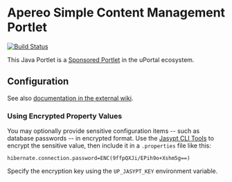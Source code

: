 # Apereo Simple Content Management Portlet

[![Build Status](https://travis-ci.org/Jasig/SimpleContentPortlet.svg?branch=master)](https://travis-ci.org/Jasig/SimpleContentPortlet)

This Java Portlet is a [Sponsored Portlet][] in the uPortal ecosystem.

## Configuration

See also [documentation in the external wiki][SimpleContentPortlet in Confluence].

### Using Encrypted Property Values

You may optionally provide sensitive configuration items -- such as database passwords -- in encrypted format.  Use the [Jasypt CLI Tools](http://www.jasypt.org/cli.html) to encrypt the sensitive value, then include it in a `.properties` file like this:

```
hibernate.connection.password=ENC(9ffpQXJi/EPih9o+Xshm5g==)
```

Specify the encryption key using the `UP_JASYPT_KEY` environment variable.

[Sponsored Portlet]: https://wiki.jasig.org/display/PLT/Jasig+Sponsored+Portlets
[SimpleContentPortlet in Confluence]: https://wiki.jasig.org/display/PLT/Simple+Content+Management+Portlet
